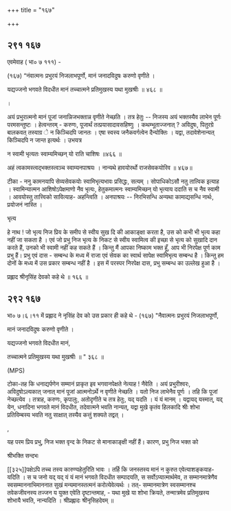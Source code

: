 +++
title = "१६७"

+++


## २९१ १६७
एवमेवाह ( भा० ७ १११) - 

(१६७) “नंवात्मनः प्रभुरयं निजलाभपूर्णो, मानं जनादविदुषः करुणो वृणीते । 

यद्यज्जनो भगवते विदधीत मानं तच्चात्मने प्रतिमुखस्य यथा मुखश्रीः ॥ ४६८ ॥ 

। 

अयं प्रभुरात्मनो मानं पूजां जनान्निजभक्तान्न वृणीते नेच्छति । तत्र हेतुः -- निजस्य अयं भक्तस्यैव लाभेन पूर्णः परमसन्तुष्टः । हेत्वन्तरम् - करुणः, पूजार्थं तत्प्रयासादावसहिष्णुः । कथम्भूताज्जनात् ? अविदुषः, पितुरग्रे बालकवत् तस्याग्र े न किञ्चिदपि जानतः । एषा स्वस्य जनैकवर्गत्वेन दैन्योक्तिः । यद्वा, तदावेशेनान्यत् किञ्चिदपि न जान्त इत्यर्थः । उभयत्र 

न स्वामी भृत्यतः स्वाम्यमिच्छन् यो राति चाशिषः ॥४६६ ॥ 

अहं त्वकामस्त्वद्भक्तस्त्वञ्च स्वाम्यनपाश्रयः । नान्यथे हावयोरर्थो राजसेवकयोरिव ॥ ४६७॥ 

टीका - ननु कामनयापि सेव्यसेवकयोः स्वामिभृत्यभावः प्रसिद्धः, सत्यम् । सोपाधिकोऽसौ नतु तात्विक इत्याह । स्वामिन्यात्मन आशिषोऽपेक्षमाणो नैव भृत्यः, हेतुकमात्मनः स्वाम्यमिच्छन् यो भृत्याय ददाति स च नैव स्वामी । आवयोस्तु तात्त्विको सावित्याह- अहन्त्विति । अनपाश्रयः -- निरभिसन्धि अन्यथा कामाद्यसन्धि नार्थः, प्रयोजनं नास्ति । 

भृत्य 

हे नाथ ! जो भृत्य निज प्रिय के समीप से स्वीय सुख दि की आकाङ्क्षा करता है, उस को कभी भी भृत्य कहा नहीं जा सकता है । एवं जो प्रभु निज भृत्य के निकट से स्वीय स्वामित्व की इच्छा से भृत्य को सुखादि दान करते हैं, उनको भी स्वामी नहीं कह सकते हैं । किन्तु मैं आपका निष्काम भक्त हूँ, आप भी निरपेक्ष पूर्ण काम प्रभु हैं। प्रभु एवं दास - सम्बन्ध के मध्य में राजा एवं सेवक का स्वार्थ सापेक्ष स्वामिभृत्य सम्बन्ध है । किन्तु हम दोनों के मध्य में उस प्रकार सम्बन्ध नहीं है । इस में परस्पर निरपेक्ष दास, प्रभु सम्बन्ध का उल्लेख हुआ है । 

प्रह्लाद श्रीनृसिंह देवको कहे थे ॥ १६६ ॥ 


## २९२ १६७
भा० ७।६।११ में प्रह्लाद ने नृसिंह देव को उस प्रकार ही कहे थे - (१६७) "नैवात्मनः प्रभुरयं निजलाभपूर्णो, 

मानं जनादविदुषः करुणो वृणीते । 

यद्यज्जनो भगवते विदधीत मानं, 

तच्चात्मने प्रतिमुखस्य यथा मुखश्रीः ॥ " ३६८ ॥ 

(MPS) 

टोका-तह कि धनाद्यर्पणेन सम्मानं प्राकृत इव भगवानपेक्षते नेत्याह ! नैवेति । अयं प्रभुरीश्वरः, अविदुषोऽल्यकात् जनात् मानं पूजां आत्मनोऽर्थे न वृणीते नेच्छति । यतो निज लाभेनैव पूर्णः । तहि कि पूजां नेच्छत्येव । तत्राह, करुणः, कृपालुः, अतोदृणीते च तत्र हेतुः, यद् यदति । यं यं मानम् । यद्वायद् यस्मात्, यद् येन, धनादिना भगवते मानं विदधीत, तदेवात्मने भवति नान्यत्, यद्वा मुखे कृतंव हिलकादि श्रीः शोभा प्रतिविम्बस्य भवति नतु साक्षात् तस्यैव कत्तुं शक्यते तद्वत् । 

, 

यह परम प्रिय प्रभु, निज भक्त वृन्द के निकट से मानाकाङ्क्षी नहीं हैं। कारण, प्रभु निज भक्त को 

श्रीभक्ति सन्दभः 

[[३२५]]पक्षेऽपि तच्च तस्य कारुण्यहेतुरिति भावः । तर्हि कि जनस्तस्य मानं न कुरुत एवेत्याशङ्कयाह- यदिति । स च जनो यद् यद् यं यं मानं भगवते विदधीत सम्पादयति, स सर्वोऽप्यात्मार्थमेव, त सम्मानमात्रेणैव स्वसम्माननाभिमाननात सुखं मन्यमानस्तत्मनं करोत्येवेत्यर्थः । तत्- सम्मानमात्रेण स्वसम्मानश्च तवेकजीवनस्य तज्जन य युक्त एवेति दृष्टान्तमाह, - यथा मुखे या शोभा क्रियते, तन्मात्रमेव प्रतिमुखस्य शोभायै भवति, नान्यदिति । श्रीप्रह्लादः श्रीनृसिहदेवम् ॥ 
